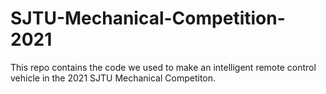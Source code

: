 # SJTU-Mechanical-Competition-2021
This repo contains the code we used to make an intelligent remote control vehicle in the 2021 SJTU Mechanical Competiton.
